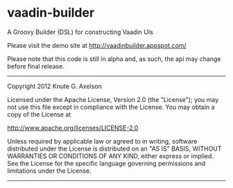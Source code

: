vaadin-builder
==============

A Groovy Builder (DSL) for constructing Vaadin UIs

Please visit the demo site at http://vaadinbuilder.appspot.com/

Please note that this code is still in alpha and, as such, the api may change before final release.

**************
Copyright 2012 Knute G. Axelson

Licensed under the Apache License, Version 2.0 (the "License"); you may not
use this file except in compliance with the License. You may obtain a copy of
the License at

http://www.apache.org/licenses/LICENSE-2.0

Unless required by applicable law or agreed to in writing, software
distributed under the License is distributed on an "AS IS" BASIS, WITHOUT
WARRANTIES OR CONDITIONS OF ANY KIND, either express or implied. See the
License for the specific language governing permissions and limitations under
the License.
**************
